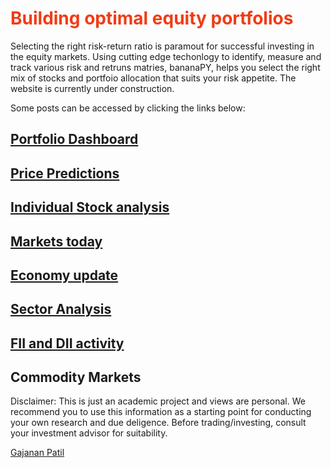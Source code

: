 # <span style="color:#f03c15">Building optimal equity portfolios</span>


Selecting the right risk-return ratio is paramout for successful investing in the equity markets. Using cutting edge techonlogy to identify, measure and track various risk and retruns matries, bananaPY, helps you select the right mix of stocks and portfoio allocation that suits your risk appetite.
The website is currently under construction.


Some posts can be accessed by clicking the links below:



## [Portfolio Dashboard](https://bananapy.github.io/portfolios/sample) 


## [Price Predictions](https://bananapy.github.io/stocks/predictions)

## [Individual Stock analysis](https://bananapy.github.io/stocks/hawkincook)

## [Markets today](https://bananapy.github.io/daily/eod)

## [Economy update](https://bananapy.github.io/economy/index)

## [Sector Analysis](https://bananapy.github.io/sector/power)


## [FII and DII activity](https://bananapy.github.io/fii/dec19)


## Commodity Markets

Disclaimer: This is just an academic project and views are personal. We recommend you to use this information as a starting point for conducting your own research and due deligence. Before trading/investing, consult your investment advisor for suitability.
<script type="text/javascript" src="https://platform.linkedin.com/badges/js/profile.js" async defer></script>

<div class="LI-profile-badge"  data-version="v1" data-size="medium" data-locale="en_US" data-type="vertical" data-theme="dark" data-vanity="patilgajanan"><a class="LI-simple-link" href='https://in.linkedin.com/in/patilgajanan?trk=profile-badge'>Gajanan Patil</a></div>
